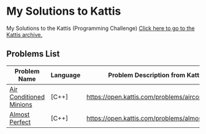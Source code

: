 # My Solutions to Kattis
My Solutions to the Kattis (Programming Challenge)
[Click here to go to the Kattis archive.](https://open.kattis.com/)

## Problems List
| Problem Name | Language | Problem Description from Kattis |
| - | - | - |
| [Air Conditioned Minions](https://github.com/hyunji0618/My_Solution_To_Kattis/blob/main/Solutions/AirConditionedMinions.cpp) | [C++]| https://open.kattis.com/problems/airconditioned|
| [Almost Perfect](https://github.com/hyunji0618/My_Solution_To_Kattis/blob/main/Solutions/AlmostPerfect.cpp) | [C++]| https://open.kattis.com/problems/almostperfect|
